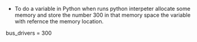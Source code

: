 - To do a variable in Python when runs python interpeter allocate some memory and store the number 300 in that memory space the variable with refernce the memory location.
 
 bus_drivers = 300

